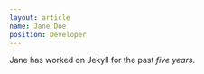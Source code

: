 ```yaml
---
layout: article
name: Jane Doe
position: Developer
---
```

Jane has worked on Jekyll for the past *five years*.